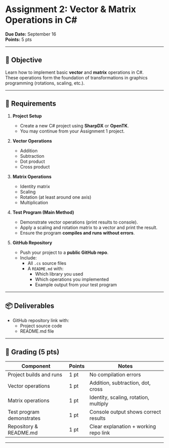 # Assignment 2: Vector & Matrix Operations in C#

**Due Date:** September 16  
**Points:** 5 pts  

---

## 🎯 Objective
Learn how to implement basic **vector** and **matrix** operations in C#.  
These operations form the foundation of transformations in graphics programming (rotations, scaling, etc.).

---

## 📌 Requirements

1. **Project Setup**
   - Create a new C# project using **SharpDX** or **OpenTK**.  
   - You may continue from your Assignment 1 project.

2. **Vector Operations**
   - Addition  
   - Subtraction  
   - Dot product  
   - Cross product  

3. **Matrix Operations**
   - Identity matrix  
   - Scaling  
   - Rotation (at least around one axis)  
   - Multiplication  

4. **Test Program (Main Method)**
   - Demonstrate vector operations (print results to console).  
   - Apply a scaling and rotation matrix to a vector and print the result.  
   - Ensure the program **compiles and runs without errors**.

5. **GitHub Repository**
   - Push your project to a **public GitHub repo**.  
   - Include:
     - All `.cs` source files  
     - A `README.md` with:
       - Which library you used  
       - Which operations you implemented  
       - Example output from your test program  

---

## 📦 Deliverables
- GitHub repository link with:
  - Project source code  
  - README.md file  

---

## 📝 Grading (5 pts)

| Component                  | Points | Notes                                  |
|----------------------------|--------|----------------------------------------|
| Project builds and runs    | 1 pt   | No compilation errors                  |
| Vector operations          | 1 pt   | Addition, subtraction, dot, cross      |
| Matrix operations          | 1 pt   | Identity, scaling, rotation, multiply  |
| Test program demonstrates  | 1 pt   | Console output shows correct results   |
| Repository & README.md     | 1 pt   | Clear explanation + working repo link  |

---
